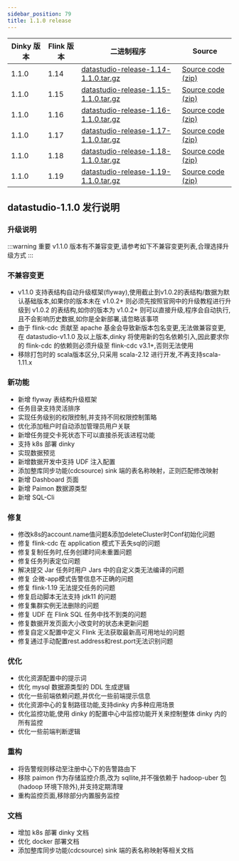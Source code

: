 ```yaml
---
sidebar_position: 79
title: 1.1.0 release
---
```


| Dinky 版本 | Flink 版本 | 二进制程序                                                                                                                           | Source                                                                                |
|----------|----------|---------------------------------------------------------------------------------------------------------------------------------|---------------------------------------------------------------------------------------|
| 1.1.0    | 1.14     | [datastudio-release-1.14-1.1.0.tar.gz](https://github.com/DataLinkDC/dinky/releases/download/v1.1.0/datastudio-release-1.14-1.1.0.tar.gz) | [Source code (zip)](https://github.com/DataLinkDC/dinky/archive/refs/tags/v1.1.0.zip) |
| 1.1.0    | 1.15     | [datastudio-release-1.15-1.1.0.tar.gz](https://github.com/DataLinkDC/dinky/releases/download/v1.1.0/datastudio-release-1.15-1.1.0.tar.gz) | [Source code (zip)](https://github.com/DataLinkDC/dinky/archive/refs/tags/v1.1.0.zip) |
| 1.1.0    | 1.16     | [datastudio-release-1.16-1.1.0.tar.gz](https://github.com/DataLinkDC/dinky/releases/download/v1.1.0/datastudio-release-1.16-1.1.0.tar.gz) | [Source code (zip)](https://github.com/DataLinkDC/dinky/archive/refs/tags/v1.1.0.zip) |
| 1.1.0    | 1.17     | [datastudio-release-1.17-1.1.0.tar.gz](https://github.com/DataLinkDC/dinky/releases/download/v1.1.0/datastudio-release-1.17-1.1.0.tar.gz) | [Source code (zip)](https://github.com/DataLinkDC/dinky/archive/refs/tags/v1.1.0.zip) |
| 1.1.0    | 1.18     | [datastudio-release-1.18-1.1.0.tar.gz](https://github.com/DataLinkDC/dinky/releases/download/v1.1.0/datastudio-release-1.18-1.1.0.tar.gz) | [Source code (zip)](https://github.com/DataLinkDC/dinky/archive/refs/tags/v1.1.0.zip) |
| 1.1.0    | 1.19     | [datastudio-release-1.19-1.1.0.tar.gz](https://github.com/DataLinkDC/dinky/releases/download/v1.1.0/datastudio-release-1.19-1.1.0.tar.gz) | [Source code (zip)](https://github.com/DataLinkDC/dinky/archive/refs/tags/v1.1.0.zip) |

## datastudio-1.1.0 发行说明

### 升级说明

:::warning 重要
v1.1.0 版本有不兼容变更,请参考如下不兼容变更列表,合理选择升级方式
:::

### 不兼容变更
- v1.1.0 支持表结构自动升级框架(flyway),使用截止到v1.0.2的表结构/数据为默认基础版本,如果你的版本未在 v1.0.2+ 则必须先按照官网中的升级教程进行升级到 v1.0.2 的表结构,如你的版本为 v1.0.2+ 则可以直接升级,程序会自动执行,且不会影响历史数据,如你是全新部署,请忽略该事项
- 由于 flink-cdc 贡献至 apache 基金会导致新版本包名变更,无法做兼容变更,在 datastudio-v1.1.0 及以上版本,dinky 将使用新的包名依赖引入,因此要求你的 flink-cdc 的依赖则必须升级至 flink-cdc v3.1+,否则无法使用
- 移除打包时的 scala版本区分,只采用 scala-2.12 进行开发,不再支持scala-1.11.x


### 新功能
- 新增 flyway 表结构升级框架
- 任务目录支持灵活排序
- 实现任务级别的权限控制,并支持不同权限控制策略
- 优化添加租户时自动添加管理员用户关联
- 新增任务提交卡死状态下可以直接杀死该进程功能
- 支持 k8s 部署 dinky
- 实现数据预览
- 新增数据开发中支持 UDF 注入配置
- 添加整库同步功能(cdcsource) sink 端的表名称映射，正则匹配修改映射
- 新增 Dashboard 页面
- 新增 Paimon 数据源类型
- 新增 SQL-Cli

### 修复
- 修改k8s的account.name值问题&添加deleteCluster时Conf初始化问题
- 修复 flink-cdc 在 application 模式下丢失sql的问题
- 修复复制任务时,任务创建时间未重置问题
- 修复任务列表定位问题
- 解决提交 Jar 任务时用户 Jars 中的自定义类无法编译的问题
- 修复 企微-app模式告警信息不正确的问题
- 修复 flink-1.19 无法提交任务的问题
- 修复启动脚本无法支持 jdk11 的问题
- 修复集群实例无法删除的问题
- 修复 UDF 在 Flink SQL 任务中找不到类的问题
- 修复数据开发页面大小改变时的状态未更新问题
- 修复自定义配置中定义 Flink 无法获取最新高可用地址的问题
- 修复通过手动配置rest.address和rest.port无法识别问题

### 优化
- 优化资源配置中的提示词
- 优化 mysql 数据源类型的 DDL 生成逻辑
- 优化一些前端依赖问题,并优化一些前端提示信息
- 优化资源中心的复制路径功能,支持dinky 内多种应用场景
- 优化监控功能,使用 dinky 的配置中心中监控功能开关来控制整体 dinky 内的所有监控
- 优化一些前端判断逻辑

### 重构
- 将告警规则移动至注册中心下的告警路由下
- 移除 paimon 作为存储监控介质,改为 sqllite,并不强依赖于 hadoop-uber 包(hadoop 环境下除外),并支持定期清理
- 重构监控页面,移除部分内置服务监控


### 文档
- 增加 k8s 部署 dinky 文档
- 优化 docker 部署文档
- 添加整库同步功能(cdcsource) sink 端的表名称映射等相关文档




